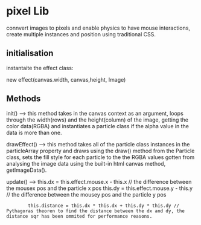 # pixel Lib
connvert images to pixels and enable physics to have mouse interactions, create multiple instances and position using traditional CSS.

## initialisation

instantaite the effect class:

new effect(canvas.width, canvas,height, Image)

## Methods
init() --> this method takes in the canvas context as an argument, loops through the width(rows) and the height(column) of the image, getting the color data(RGBA) and instantiates a particle class if the alpha value in the data is more than one.

drawEffect() --> this method takes all of the particle class instances in the particleArray property and draws using the draw() method from the Particle class, sets the fill style for each particle to the the RGBA values gotten from analysing the image data using the built-in html canvas method, getImageData().


update() --> this.dx = this.effect.mouse.x - this.x // the difference between the mousex pos and the particle x pos
            this.dy = this.effect.mouse.y - this.y // the difference between the mousey pos and the particle y pos

            this.distance = this.dx * this.dx + this.dy * this.dy // Pythagoras theoren to find the distance between the dx and dy, the distance sqr has been ommited for performance reasons.

